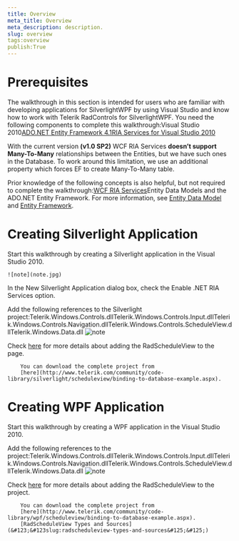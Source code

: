 ```yaml
---
title: Overview
meta_title: Overview
meta_description: description.
slug: overview
tags:overview
publish:True
---
```



# Prerequisites

The walkthrough in this section is intended for users who are familiar with developing applications for SilverlightWPF by using Visual Studio and know how to work with Telerik RadControls for SilverlightWPF. You need the following components to complete this walkthrough:Visual Studio 2010[ADO.NET Entity Framework 4.1](http://www.microsoft.com/download/en/details.aspx?displaylang=en&id=26825)[RIA Services for Visual Studio 2010](http://www.microsoft.com/en-us/download/details.aspx?id=28357)



With the current version __(v1.0 SP2)__ WCF RIA Services __doesn’t support Many-To-Many__  relationships between the Entities, but we have such ones in the Database. To work around this limitation, we use an additional property which forces EF to create 
Many-To-Many table.
      	

Prior knowledge of the following concepts is also helpful, but not required to complete the walkthrough:[WCF RIA Services](http://msdn.microsoft.com/en-us/library/ee707344%28v=VS.91%29.aspx)Entity Data Models and the ADO.NET Entity Framework. For more information, see 
      		[Entity Data Model](http://msdn.microsoft.com/en-us/library/ee382825.aspx)
      		and [Entity Framework](http://msdn.microsoft.com/en-us/library/aa697427%28VS.80%29.aspx).
      		

# Creating Silverlight Application

Start this walkthrough by creating a Silverlight application in the Visual Studio 2010.
	
    ![note](note.jpg)
    	

In the New Silverlight Application dialog box, check the Enable .NET RIA Services option.

Add the following references to the Silverlight project:Telerik.Windows.Controls.dllTelerik.Windows.Controls.Input.dllTelerik.Windows.Controls.Navigation.dllTelerik.Windows.Controls.ScheduleView.dllTelerik.Windows.Data.dll
    ![note](note.jpg)
    	

Check [here](F8D12A6D-38B0-43CC-A6B3-1D7E8E8FC3A8) for more details about adding the RadScheduleView to the page.


        You can download the complete project from 
        [here](http://www.telerik.com/community/code-library/silverlight/scheduleview/binding-to-database-example.aspx).
        

# Creating WPF Application

Start this walkthrough by creating a WPF application in the Visual Studio 2010.
	

Add the following references to the project:Telerik.Windows.Controls.dllTelerik.Windows.Controls.Input.dllTelerik.Windows.Controls.Navigation.dllTelerik.Windows.Controls.ScheduleView.dllTelerik.Windows.Data.dll
    ![note](note.jpg)
    	

Check [here](F8D12A6D-38B0-43CC-A6B3-1D7E8E8FC3A8) for more details about adding the RadScheduleView to the project.


        You can download the complete project from 
        [here](http://www.telerik.com/community/code-library/wpf/scheduleview/binding-to-database-example.aspx).
        [RadScheduleView Types and Sources](&#123;&#123slug:radscheduleview-types-and-sources&#125;&#125;)
